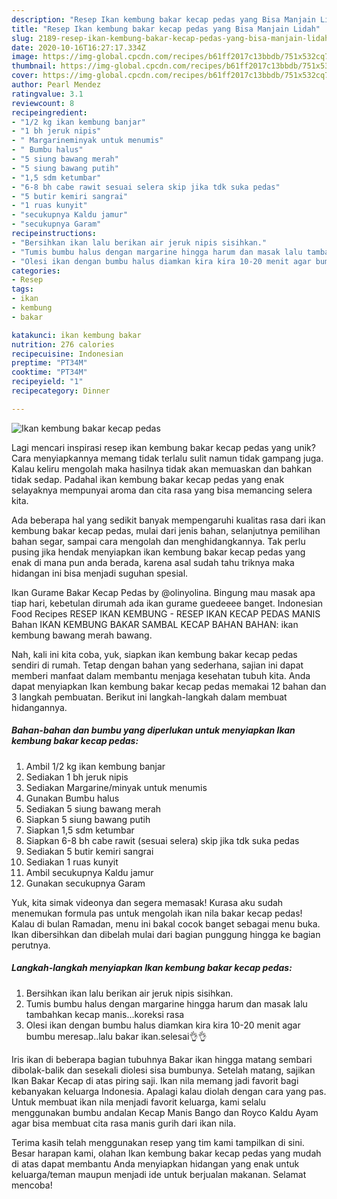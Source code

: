 ```yaml
---
description: "Resep Ikan kembung bakar kecap pedas yang Bisa Manjain Lidah"
title: "Resep Ikan kembung bakar kecap pedas yang Bisa Manjain Lidah"
slug: 2189-resep-ikan-kembung-bakar-kecap-pedas-yang-bisa-manjain-lidah
date: 2020-10-16T16:27:17.334Z
image: https://img-global.cpcdn.com/recipes/b61ff2017c13bbdb/751x532cq70/ikan-kembung-bakar-kecap-pedas-foto-resep-utama.jpg
thumbnail: https://img-global.cpcdn.com/recipes/b61ff2017c13bbdb/751x532cq70/ikan-kembung-bakar-kecap-pedas-foto-resep-utama.jpg
cover: https://img-global.cpcdn.com/recipes/b61ff2017c13bbdb/751x532cq70/ikan-kembung-bakar-kecap-pedas-foto-resep-utama.jpg
author: Pearl Mendez
ratingvalue: 3.1
reviewcount: 8
recipeingredient:
- "1/2 kg ikan kembung banjar"
- "1 bh jeruk nipis"
- " Margarineminyak untuk menumis"
- " Bumbu halus"
- "5 siung bawang merah"
- "5 siung bawang putih"
- "1,5 sdm ketumbar"
- "6-8 bh cabe rawit sesuai selera skip jika tdk suka pedas"
- "5 butir kemiri sangrai"
- "1 ruas kunyit"
- "secukupnya Kaldu jamur"
- "secukupnya Garam"
recipeinstructions:
- "Bersihkan ikan lalu berikan air jeruk nipis sisihkan."
- "Tumis bumbu halus dengan margarine hingga harum dan masak lalu tambahkan kecap manis...koreksi rasa"
- "Olesi ikan dengan bumbu halus diamkan kira kira 10-20 menit agar bumbu meresap..lalu bakar ikan.selesai👌👌"
categories:
- Resep
tags:
- ikan
- kembung
- bakar

katakunci: ikan kembung bakar 
nutrition: 276 calories
recipecuisine: Indonesian
preptime: "PT34M"
cooktime: "PT34M"
recipeyield: "1"
recipecategory: Dinner

---
```



![Ikan kembung bakar kecap pedas](https://img-global.cpcdn.com/recipes/b61ff2017c13bbdb/751x532cq70/ikan-kembung-bakar-kecap-pedas-foto-resep-utama.jpg)

Lagi mencari inspirasi resep ikan kembung bakar kecap pedas yang unik? Cara menyiapkannya memang tidak terlalu sulit namun tidak gampang juga. Kalau keliru mengolah maka hasilnya tidak akan memuaskan dan bahkan tidak sedap. Padahal ikan kembung bakar kecap pedas yang enak selayaknya mempunyai aroma dan cita rasa yang bisa memancing selera kita.

Ada beberapa hal yang sedikit banyak mempengaruhi kualitas rasa dari ikan kembung bakar kecap pedas, mulai dari jenis bahan, selanjutnya pemilihan bahan segar, sampai cara mengolah dan menghidangkannya. Tak perlu pusing jika hendak menyiapkan ikan kembung bakar kecap pedas yang enak di mana pun anda berada, karena asal sudah tahu triknya maka hidangan ini bisa menjadi suguhan spesial.

Ikan Gurame Bakar Kecap Pedas by @olinyolina. Bingung mau masak apa tiap hari, kebetulan dirumah ada ikan gurame guedeeee banget. Indonesian Food Recipes RESEP IKAN KEMBUNG - RESEP IKAN KECAP PEDAS MANIS Bahan IKAN KEMBUNG BAKAR SAMBAL KECAP BAHAN BAHAN: ikan kembung bawang merah bawang.


Nah, kali ini kita coba, yuk, siapkan ikan kembung bakar kecap pedas sendiri di rumah. Tetap dengan bahan yang sederhana, sajian ini dapat memberi manfaat dalam membantu menjaga kesehatan tubuh kita. Anda dapat menyiapkan Ikan kembung bakar kecap pedas memakai 12 bahan dan 3 langkah pembuatan. Berikut ini langkah-langkah dalam membuat hidangannya.

<!--inarticleads1-->

##### Bahan-bahan dan bumbu yang diperlukan untuk menyiapkan Ikan kembung bakar kecap pedas:

1. Ambil 1/2 kg ikan kembung banjar
1. Sediakan 1 bh jeruk nipis
1. Sediakan  Margarine/minyak untuk menumis
1. Gunakan  Bumbu halus
1. Sediakan 5 siung bawang merah
1. Siapkan 5 siung bawang putih
1. Siapkan 1,5 sdm ketumbar
1. Siapkan 6-8 bh cabe rawit (sesuai selera) skip jika tdk suka pedas
1. Sediakan 5 butir kemiri sangrai
1. Sediakan 1 ruas kunyit
1. Ambil secukupnya Kaldu jamur
1. Gunakan secukupnya Garam


Yuk, kita simak videonya dan segera memasak! Kurasa aku sudah menemukan formula pas untuk mengolah ikan nila bakar kecap pedas! Kalau di bulan Ramadan, menu ini bakal cocok banget sebagai menu buka. Ikan dibersihkan dan dibelah mulai dari bagian punggung hingga ke bagian perutnya. 

<!--inarticleads2-->

##### Langkah-langkah menyiapkan Ikan kembung bakar kecap pedas:

1. Bersihkan ikan lalu berikan air jeruk nipis sisihkan.
1. Tumis bumbu halus dengan margarine hingga harum dan masak lalu tambahkan kecap manis...koreksi rasa
1. Olesi ikan dengan bumbu halus diamkan kira kira 10-20 menit agar bumbu meresap..lalu bakar ikan.selesai👌👌


Iris ikan di beberapa bagian tubuhnya Bakar ikan hingga matang sembari dibolak-balik dan sesekali diolesi sisa bumbunya. Setelah matang, sajikan Ikan Bakar Kecap di atas piring saji. Ikan nila memang jadi favorit bagi kebanyakan keluarga Indonesia. Apalagi kalau diolah dengan cara yang pas. Untuk membuat ikan nila menjadi favorit keluarga, kami selalu menggunakan bumbu andalan Kecap Manis Bango dan Royco Kaldu Ayam agar bisa membuat cita rasa manis gurih dari ikan nila. 

Terima kasih telah menggunakan resep yang tim kami tampilkan di sini. Besar harapan kami, olahan Ikan kembung bakar kecap pedas yang mudah di atas dapat membantu Anda menyiapkan hidangan yang enak untuk keluarga/teman maupun menjadi ide untuk berjualan makanan. Selamat mencoba!
